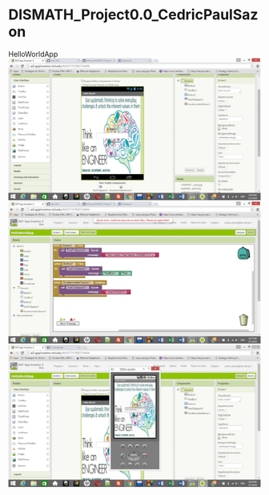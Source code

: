 # DISMATH_Project0.0_CedricPaulSazon
HelloWorldApp
![Screenshot](apppic1.jpg)
![Screenshot](apppic2.jpg)
![Screenshot](apppic3.jpg)
